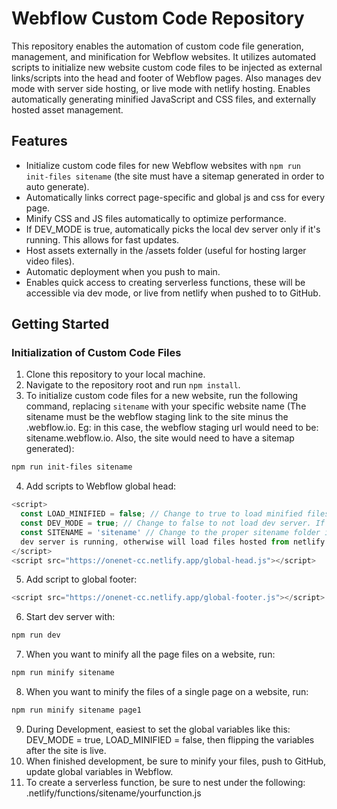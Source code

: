 # Webflow Custom Code Repository

This repository enables the automation of custom code file generation, management, and minification for Webflow websites. It utilizes automated scripts to initialize new website custom code files to be injected as external links/scripts into the head and footer of Webflow pages. Also manages dev mode with server side hosting, or live mode with netlify hosting. Enables automatically generating minified JavaScript and CSS files, and externally hosted asset management.

## Features

- Initialize custom code files for new Webflow websites with `npm run init-files sitename` (the site must have a sitemap generated in order to auto generate).
- Automatically links correct page-specific and global js and css for every page.
- Minify CSS and JS files automatically to optimize performance.
- If DEV_MODE is true, automatically picks the local dev server only if it's running. This allows for fast updates.
- Host assets externally in the /assets folder (useful for hosting larger video files).
- Automatic deployment when you push to main. 
- Enables quick access to creating serverless functions, these will be accessible via dev mode, or live from netlify when pushed to to GitHub.

## Getting Started

### Initialization of Custom Code Files

1. Clone this repository to your local machine.
2. Navigate to the repository root and run `npm install`.
3. To initialize custom code files for a new website, run the following command, replacing `sitename` with your specific website name (The sitename must be the webflow staging link to the site minus the .webflow.io. Eg: in this case, the webflow staging url would need to be: sitename.webflow.io. Also, the site would need to have a sitemap generated):
```bash
npm run init-files sitename
```
4. Add scripts to Webflow global head:
```javascript
<script>
  const LOAD_MINIFIED = false; // Change to true to load minified files if they exist
  const DEV_MODE = true; // Change to false to not load dev server. If set to true, it will only load the dev server if the
  const SITENAME = 'sitename' // Change to the proper sitename folder in webflow-cc
  dev server is running, otherwise will load files hosted from netlify
</script>
<script src="https://onenet-cc.netlify.app/global-head.js"></script>
```
5. Add script to global footer:
```javascript
<script src="https://onenet-cc.netlify.app/global-footer.js"></script>
```
6. Start dev server with:
```bash
npm run dev
```
7. When you want to minify all the page files on a website, run:
```bash
npm run minify sitename
```
8. When you want to minify the files of a single page on a website, run:
```bash
npm run minify sitename page1
```
9. During Development, easiest to set the global variables like this: DEV_MODE = true, LOAD_MINIFIED = false, then flipping the variables after the site is live.
10. When finished development, be sure to minify your files, push to GitHub, update global variables in Webflow.
11. To create a serverless function, be sure to nest under the following: .netlify/functions/sitename/yourfunction.js